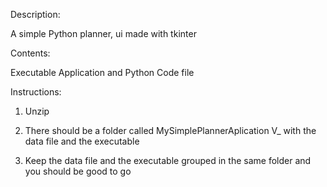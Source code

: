 Description:

A simple Python planner, ui made with tkinter

Contents: 

Executable Application and Python Code file

Instructions:

1. Unzip 

2. There should be a folder called MySimplePlannerAplication V_ with the data file and the executable

3. Keep the data file and the executable grouped in the same folder and you should be good to go
